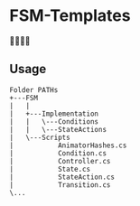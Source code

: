 # FSM-Templates
:construction::construction::construction::construction:
## Usage
```
Folder PATHs 
+---FSM
|   |   
|   +---Implementation
|   |   \---Conditions
|   |   \---StateActions
|   \---Scripts
|           AnimatorHashes.cs
|           Condition.cs
|           Controller.cs
|           State.cs
|           StateAction.cs
|           Transition.cs
\...
```




